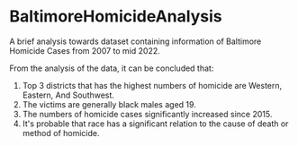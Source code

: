 # BaltimoreHomicideAnalysis
A brief analysis towards dataset containing information of Baltimore Homicide Cases from 2007 to mid 2022.


From the analysis of the data, it can be concluded that:
1. Top 3 districts that has the highest numbers of homicide are Western, Eastern, And Southwest.
2. The victims are generally black males aged 19.
3. The numbers of homicide cases significantly increased since 2015.
4. It's probable that race has a significant relation to the cause of death or method of homicide.